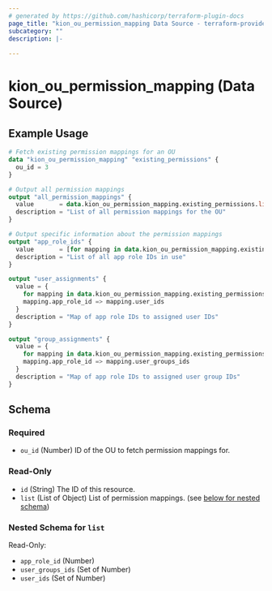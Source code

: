 ```yaml
---
# generated by https://github.com/hashicorp/terraform-plugin-docs
page_title: "kion_ou_permission_mapping Data Source - terraform-provider-kion"
subcategory: ""
description: |-
  
---
```


# kion_ou_permission_mapping (Data Source)



## Example Usage

```terraform
# Fetch existing permission mappings for an OU
data "kion_ou_permission_mapping" "existing_permissions" {
  ou_id = 3
}

# Output all permission mappings
output "all_permission_mappings" {
  value       = data.kion_ou_permission_mapping.existing_permissions.list
  description = "List of all permission mappings for the OU"
}

# Output specific information about the permission mappings
output "app_role_ids" {
  value       = [for mapping in data.kion_ou_permission_mapping.existing_permissions.list : mapping.app_role_id]
  description = "List of all app role IDs in use"
}

output "user_assignments" {
  value = {
    for mapping in data.kion_ou_permission_mapping.existing_permissions.list :
    mapping.app_role_id => mapping.user_ids
  }
  description = "Map of app role IDs to assigned user IDs"
}

output "group_assignments" {
  value = {
    for mapping in data.kion_ou_permission_mapping.existing_permissions.list :
    mapping.app_role_id => mapping.user_groups_ids
  }
  description = "Map of app role IDs to assigned user group IDs"
}
```

<!-- schema generated by tfplugindocs -->
## Schema

### Required

- `ou_id` (Number) ID of the OU to fetch permission mappings for.

### Read-Only

- `id` (String) The ID of this resource.
- `list` (List of Object) List of permission mappings. (see [below for nested schema](#nestedatt--list))

<a id="nestedatt--list"></a>
### Nested Schema for `list`

Read-Only:

- `app_role_id` (Number)
- `user_groups_ids` (Set of Number)
- `user_ids` (Set of Number)
